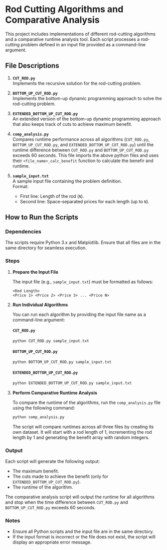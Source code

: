 
# Rod Cutting Algorithms and Comparative Analysis

This project includes implementations of different rod-cutting algorithms and a comparative runtime analysis tool. Each script processes a rod-cutting problem defined in an input file provided as a command-line argument.

## File Descriptions

1. **`CUT_ROD.py`**  
   Implements the recursive solution for the rod-cutting problem.

2. **`BOTTOM_UP_CUT_ROD.py`**  
   Implements the bottom-up dynamic programming approach to solve the rod-cutting problem.

3. **`EXTENDED_BOTTOM_UP_CUT_ROD.py`**  
   An extended version of the bottom-up dynamic programming approach that also keeps track of cuts to achieve maximum benefit.

4. **`comp_analysis.py`**  
   Compares runtime performance across all algorithms (`CUT_ROD.py`, `BOTTOM_UP_CUT_ROD.py`, and `EXTENDED_BOTTOM_UP_CUT_ROD.py`) until the runtime difference between `CUT_ROD.py` and `BOTTOM_UP_CUT_ROD.py` exceeds 60 seconds. This file imports the above python files and uses their `<file_name>_calc_benefit` function to calculate the benefir and runtime.

5. **`sample_input.txt`**  
   A sample input file containing the problem definition.  
   Format:
   - First line: Length of the rod (`N`).
   - Second line: Space-separated prices for each length (up to `N`).

## How to Run the Scripts

### Dependencies

The scripts require Python 3.x and Matplotlib. Ensure that all files are in the same directory for seamless execution.

### Steps

1. **Prepare the Input File**

   The input file (e.g., `sample_input.txt`) must be formatted as follows:

   ```
   <Rod Length>
   <Price 1> <Price 2> <Price 3> ... <Price N>
   ```

2. **Run Individual Algorithms**

   You can run each algorithm by providing the input file name as a command-line argument:

   #### `CUT_ROD.py`
   ```bash
   python CUT_ROD.py sample_input.txt
   ```

   #### `BOTTOM_UP_CUT_ROD.py`
   ```bash
   python BOTTOM_UP_CUT_ROD.py sample_input.txt
   ```

   #### `EXTENDED_BOTTOM_UP_CUT_ROD.py`
   ```bash
   python EXTENDED_BOTTOM_UP_CUT_ROD.py sample_input.txt
   ```

3. **Perform Comparative Runtime Analysis**

   To compare the runtime of the algorithms, run the `comp_analysis.py` file using the following command:

   ```bash
   python comp_analysis.py
   ```

   The script will compare runtimes across all three files by creating its own dataset. It will start with a rod length of 1, incrementing the rod length by 1 and generating the benefit array with random integers.

### Output

Each script will generate the following output:

- The maximum benefit.
- The cuts made to achieve the benefit (only for `EXTENDED_BOTTOM_UP_CUT_ROD.py`).
- The runtime of the algorithm.

The comparative analysis script will output the runtime for all algorithms and stop when the time difference between `CUT_ROD.py` and `BOTTOM_UP_CUT_ROD.py` exceeds 60 seconds.

### Notes

- Ensure all Python scripts and the input file are in the same directory.
- If the input format is incorrect or the file does not exist, the script will display an appropriate error message.
